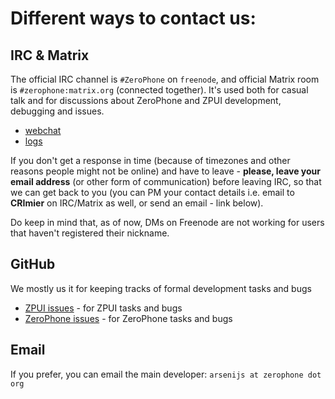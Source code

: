 # Different ways to contact us:

## IRC & Matrix

The official IRC channel is `#ZeroPhone` on `freenode`, and official Matrix
room is `#zerophone:matrix.org` (connected together). It's used both for casual
talk and for discussions about ZeroPhone and ZPUI development, debugging and
issues.
- [webchat](https://kiwiirc.com/client/irc.freenode.net/#ZeroPhone)
- [logs](https://mozzwald.com/irclog/zerophone/)

If you don't get a response in time (because of timezones and other reasons
people might not be online) and have to leave - **please, leave your email
address** (or other form of communication) before leaving IRC, so that we can
get back to you (you can PM your contact details i.e. email to **CRImier** on
IRC/Matrix as well, or send an email - link below).

Do keep in mind that, as of now, DMs on Freenode are not working for users that
haven't registered their nickname.

## GitHub
We mostly us it for keeping tracks of formal development tasks and bugs
- [ZPUI issues](https://github.com/ZeroPhone/ZPUI/issues) - for ZPUI tasks and bugs
- [ZeroPhone issues](https://github.com/ZeroPhone/Discussion-and-Research/issues) - for ZeroPhone tasks and bugs

## Email
If you prefer, you can email the main developer: `arsenijs at zerophone dot org`
